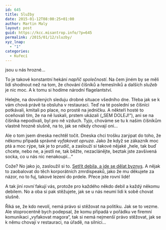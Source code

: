 ```yaml
---
id: 645
title: Služby
date: 2015-01-12T08:00:25+01:00
author: Martin Maly
layout: post
guid: https://kcc.misantrop.info/?p=645
permalink: /2015/01/12/sluzby/
xyz_lnap:
  - "1"
categories:
  - Kuřecí
---
```

jsou u nás hrozné&#8230;

To je takové konstantní hekání _napříč společností_. Na čem jiném by se měli lidi shodnout než na tom, že chování číšníků a řemeslníků a dalších _služeb_ je nic moc. A k tomu si hodíme národní flagelantství.

Helejte, na dovolených sleduju drobné situace všedního dne. Třeba jak se k vám chová právě ta obsluha v restauraci. Teď na té poslední se číšníci potkávali, kmitali po place, no prostě na jedničku. A někteří hosté to oceňovali tím, že na ně luskali, prstem ukázali (&#8222;SEM DOLEJ!&#8220;), ani se na číšníka nepodívali, byl pro ně vzduch. Tyjo, chováme se tu k našim číšníkům vlastně hrozně slušně, na to, jak se někdy chovají oni&#8230;

Ale o tom jsem dneska nechtěl točit. Dneska chci trošku zarýpat do toho, že někomu připadá správné _vyfakovat opruza_. Jako že když se zákazník moc ptá a moc rýpe, tak je to prudič, a zaslouží si takové nějaké &#8222;hele, tak buď chcete, nebo ne, a jestli ne, tak běžte, nezaclánějte, beztak jste zavšivená socka, co u nás nic nenakoupí&#8230;&#8220;

Cože? No jako jo, zasloužil si to. [Setřít debila, a jde se dělat byznys](https://jakolidi.cz/cukrarna-u-draka/#comment-1763580761). A nějak to zaobalovat do těch korporátních zmrdispeaků, jako že mu děkujete za názor, no to fuj, takové lezení do prdele. Přece jste rovní lidé!

A tak jiní _rovní_ fakují vás, protože pro každého někdo debil a každý někomu debilem. No a oba si pak stěžujete, jak se u nás neumí lidi k sobě chovat slušně.

Říká se, že kdo nevolí, nemá právo si stěžovat na politiku. Jak se to vezme. Ale stoprocentně bych podepsal, že komu připadá v pořádku ve firemní komunikaci &#8222;vyfakovat magora&#8220;, tak si nemá nejmenší právo stěžovat, jak se k němu chovají v restauraci, na úřadě, na silnici&#8230;